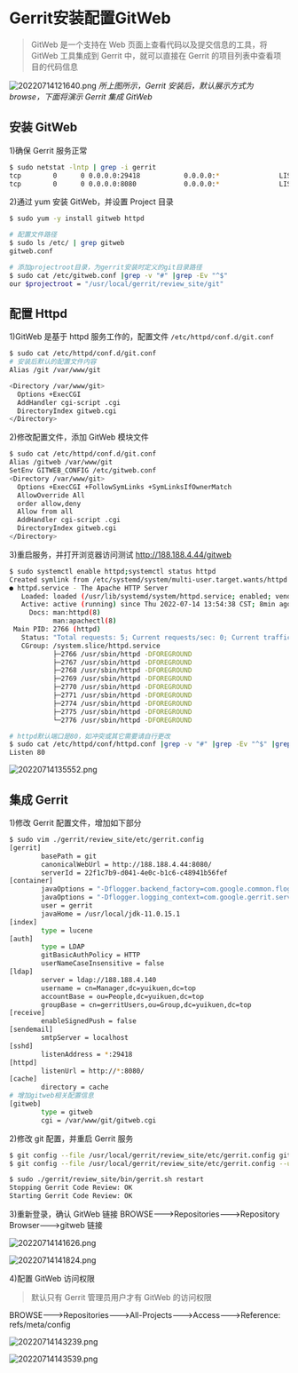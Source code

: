 # Gerrit安装配置GitWeb

> GitWeb 是一个支持在 Web 页面上查看代码以及提交信息的工具，将 GitWeb 工具集成到 Gerrit 中，就可以直接在 Gerrit 的项目列表中查看项目的代码信息

![20220714121640.png](https://yuikuen-1259273046.cos.ap-guangzhou.myqcloud.com/devops/20220714121640.png)
*所上图所示，Gerrit 安装后，默认展示方式为 browse，下面将演示 Gerrit 集成 GitWeb*

## 安装 GitWeb

1)确保 Gerrit 服务正常

```bash
$ sudo netstat -lntp | grep -i gerrit
tcp        0      0 0.0.0.0:29418           0.0.0.0:*               LISTEN      40544/GerritCodeRev 
tcp        0      0 0.0.0.0:8080            0.0.0.0:*               LISTEN      40544/GerritCodeRev
```

2)通过 yum 安装 GitWeb，并设置 Project 目录

```bash
$ sudo yum -y install gitweb httpd

# 配置文件路径
$ sudo ls /etc/ | grep gitweb
gitweb.conf

# 添加projectroot目录，为gerrit安装时定义的git目录路径
$ sudo cat /etc/gitweb.conf |grep -v "#" |grep -Ev "^$"
our $projectroot = "/usr/local/gerrit/review_site/git"
```

## 配置 Httpd

1)GitWeb 是基于 httpd 服务工作的，配置文件 `/etc/httpd/conf.d/git.conf`

```bash
$ sudo cat /etc/httpd/conf.d/git.conf
# 安装后默认的配置文件内容
Alias /git /var/www/git

<Directory /var/www/git>
  Options +ExecCGI
  AddHandler cgi-script .cgi
  DirectoryIndex gitweb.cgi
</Directory>
```

2)修改配置文件，添加 GitWeb 模块文件

```bash
$ sudo cat /etc/httpd/conf.d/git.conf
Alias /gitweb /var/www/git
SetEnv GITWEB_CONFIG /etc/gitweb.conf
<Directory /var/www/git>
  Options +ExecCGI +FollowSymLinks +SymLinksIfOwnerMatch
  AllowOverride All
  order allow,deny
  Allow from all
  AddHandler cgi-script .cgi
  DirectoryIndex gitweb.cgi
</Directory>
```

3)重启服务，并打开浏览器访问测试 http://188.188.4.44/gitweb

```bash
$ sudo systemctl enable httpd;systemctl status httpd
Created symlink from /etc/systemd/system/multi-user.target.wants/httpd.service to /usr/lib/systemd/system/httpd.service.
● httpd.service - The Apache HTTP Server
   Loaded: loaded (/usr/lib/systemd/system/httpd.service; enabled; vendor preset: disabled)
   Active: active (running) since Thu 2022-07-14 13:54:38 CST; 8min ago
     Docs: man:httpd(8)
           man:apachectl(8)
 Main PID: 2766 (httpd)
   Status: "Total requests: 5; Current requests/sec: 0; Current traffic:   0 B/sec"
   CGroup: /system.slice/httpd.service
           ├─2766 /usr/sbin/httpd -DFOREGROUND
           ├─2767 /usr/sbin/httpd -DFOREGROUND
           ├─2768 /usr/sbin/httpd -DFOREGROUND
           ├─2769 /usr/sbin/httpd -DFOREGROUND
           ├─2770 /usr/sbin/httpd -DFOREGROUND
           ├─2771 /usr/sbin/httpd -DFOREGROUND
           ├─2774 /usr/sbin/httpd -DFOREGROUND
           ├─2775 /usr/sbin/httpd -DFOREGROUND
           └─2776 /usr/sbin/httpd -DFOREGROUND

# httpd默认端口是80，如冲突或其它需要请自行更改
$ sudo cat /etc/httpd/conf/httpd.conf |grep -v "#" |grep -Ev "^$" |grep -i listen
Listen 80
```

![20220714135552.png](https://yuikuen-1259273046.cos.ap-guangzhou.myqcloud.com/devops/20220714135552.png)

## 集成 Gerrit

1)修改 Gerrit 配置文件，增加如下部分

```bash
$ sudo vim ./gerrit/review_site/etc/gerrit.config
[gerrit]
        basePath = git
        canonicalWebUrl = http://188.188.4.44:8080/
        serverId = 22f1c7b9-d041-4e0c-b1c6-c48941b56fef
[container]
        javaOptions = "-Dflogger.backend_factory=com.google.common.flogger.backend.log4j.Log4jBackendFactory#getInstance"
        javaOptions = "-Dflogger.logging_context=com.google.gerrit.server.logging.LoggingContext#getInstance"
        user = gerrit
        javaHome = /usr/local/jdk-11.0.15.1
[index]
        type = lucene
[auth]
        type = LDAP
        gitBasicAuthPolicy = HTTP
        userNameCaseInsensitive = false
[ldap]
        server = ldap://188.188.4.140
        username = cn=Manager,dc=yuikuen,dc=top
        accountBase = ou=People,dc=yuikuen,dc=top
        groupBase = cn=gerritUsers,ou=Group,dc=yuikuen,dc=top
[receive]
        enableSignedPush = false
[sendemail]
        smtpServer = localhost
[sshd]
        listenAddress = *:29418
[httpd]
        listenUrl = http://*:8080/
[cache]
        directory = cache
# 增加gitweb相关配置信息
[gitweb]
        type = gitweb
        cgi = /var/www/git/gitweb.cgi
```

2)修改 git 配置，并重启 Gerrit 服务

```bash
$ git config --file /usr/local/gerrit/review_site/etc/gerrit.config gitweb.cgi /var/www/git/ gitweb.cgi
$ git config --file /usr/local/gerrit/review_site/etc/gerrit.config --unset gitweb.url

$ sudo ./gerrit/review_site/bin/gerrit.sh restart
Stopping Gerrit Code Review: OK
Starting Gerrit Code Review: OK
```

3)重新登录，确认 GitWeb 链接
BROWSE--->Repositories--->Repository Browser--->gitweb 链接

![20220714141626.png](https://yuikuen-1259273046.cos.ap-guangzhou.myqcloud.com/devops/20220714141626.png)

![20220714141824.png](https://yuikuen-1259273046.cos.ap-guangzhou.myqcloud.com/devops/20220714141824.png)

4)配置 GitWeb 访问权限

> 默认只有 Gerrit 管理员用户才有 GitWeb 的访问权限

BROWSE--->Repositories--->All-Projects--->Access--->Reference: refs/meta/config

![20220714143239.png](https://yuikuen-1259273046.cos.ap-guangzhou.myqcloud.com/devops/20220714143239.png)

![20220714143539.png](https://yuikuen-1259273046.cos.ap-guangzhou.myqcloud.com/devops/20220714143539.png)